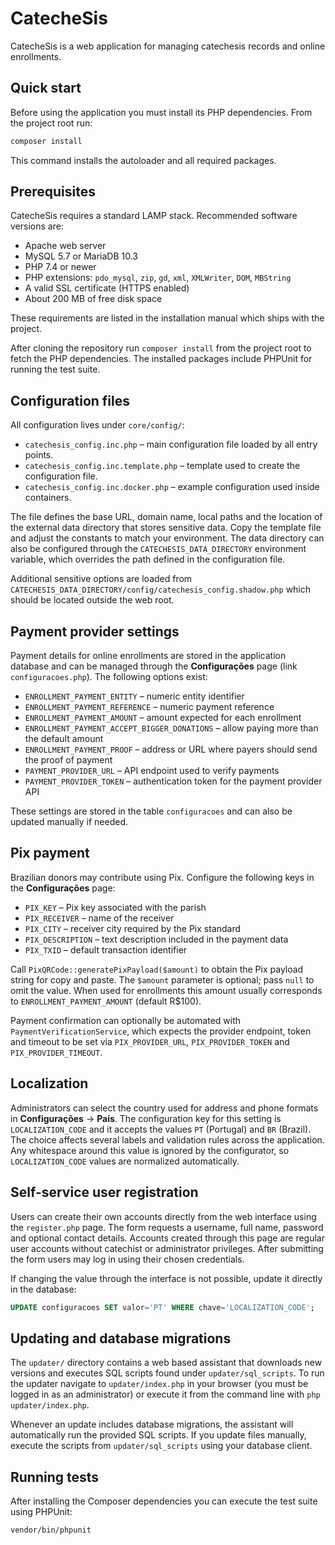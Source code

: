 # CatecheSis

CatecheSis is a web application for managing catechesis records and online enrollments.

## Quick start

Before using the application you must install its PHP dependencies. From the
project root run:

```bash
composer install
```

This command installs the autoloader and all required packages.

## Prerequisites

CatecheSis requires a standard LAMP stack. Recommended software versions are:

- Apache web server
- MySQL 5.7 or MariaDB 10.3
- PHP 7.4 or newer
- PHP extensions: `pdo_mysql`, `zip`, `gd`, `xml`, `XMLWriter`, `DOM`, `MBString`
- A valid SSL certificate (HTTPS enabled)
- About 200 MB of free disk space

These requirements are listed in the installation manual which ships with the project.

After cloning the repository run `composer install` from the project root to fetch the PHP dependencies. The installed packages include PHPUnit for running the test suite.

## Configuration files

All configuration lives under `core/config/`:

- `catechesis_config.inc.php` – main configuration file loaded by all entry points.
- `catechesis_config.inc.template.php` – template used to create the configuration file.
- `catechesis_config.inc.docker.php` – example configuration used inside containers.

The file defines the base URL, domain name, local paths and the location of the external data directory that stores sensitive data. Copy the template file and adjust the constants to match your environment.  The data directory can also be configured through the `CATECHESIS_DATA_DIRECTORY` environment variable, which overrides the path defined in the configuration file.

Additional sensitive options are loaded from `CATECHESIS_DATA_DIRECTORY/config/catechesis_config.shadow.php` which should be located outside the web root.

## Payment provider settings

Payment details for online enrollments are stored in the application database and can be managed through the **Configurações** page (link `configuracoes.php`). The following options exist:

- `ENROLLMENT_PAYMENT_ENTITY` – numeric entity identifier
- `ENROLLMENT_PAYMENT_REFERENCE` – numeric payment reference
- `ENROLLMENT_PAYMENT_AMOUNT` – amount expected for each enrollment
- `ENROLLMENT_PAYMENT_ACCEPT_BIGGER_DONATIONS` – allow paying more than the default amount
- `ENROLLMENT_PAYMENT_PROOF` – address or URL where payers should send the proof of payment
- `PAYMENT_PROVIDER_URL` – API endpoint used to verify payments
- `PAYMENT_PROVIDER_TOKEN` – authentication token for the payment provider API

These settings are stored in the table `configuracoes` and can also be updated manually if needed.

## Pix payment

Brazilian donors may contribute using Pix. Configure the following keys in the **Configurações** page:

- `PIX_KEY` – Pix key associated with the parish
- `PIX_RECEIVER` – name of the receiver
- `PIX_CITY` – receiver city required by the Pix standard
- `PIX_DESCRIPTION` – text description included in the payment data
- `PIX_TXID` – default transaction identifier



Call `PixQRCode::generatePixPayload($amount)` to obtain the Pix payload string for copy and paste. The `$amount` parameter is optional; pass `null` to omit the value. When used for enrollments this amount usually corresponds to `ENROLLMENT_PAYMENT_AMOUNT` (default R$100).

Payment confirmation can optionally be automated with `PaymentVerificationService`, which expects the provider endpoint, token and timeout to be set via `PIX_PROVIDER_URL`, `PIX_PROVIDER_TOKEN` and `PIX_PROVIDER_TIMEOUT`.

## Localization

Administrators can select the country used for address and phone formats in
**Configurações** → **País**.  The configuration key for this setting is
`LOCALIZATION_CODE` and it accepts the values `PT` (Portugal) and `BR`
(Brazil).  The choice affects several labels and validation rules across the
application.
Any whitespace around this value is ignored by the configurator, so
`LOCALIZATION_CODE` values are normalized automatically.

## Self-service user registration

Users can create their own accounts directly from the web interface using the
`register.php` page. The form requests a username, full name, password and
optional contact details. Accounts created through this page are regular user
accounts without catechist or administrator privileges. After submitting the
form users may log in using their chosen credentials.

If changing the value through the interface is not possible, update it directly
in the database:

```sql
UPDATE configuracoes SET valor='PT' WHERE chave='LOCALIZATION_CODE';
```

## Updating and database migrations

The `updater/` directory contains a web based assistant that downloads new versions and executes SQL scripts found under `updater/sql_scripts`. To run the updater navigate to `updater/index.php` in your browser (you must be logged in as an administrator) or execute it from the command line with `php updater/index.php`.

Whenever an update includes database migrations, the assistant will automatically run the provided SQL scripts. If you update files manually, execute the scripts from `updater/sql_scripts` using your database client.

## Running tests

After installing the Composer dependencies you can execute the test suite using PHPUnit:

```bash
vendor/bin/phpunit
```

